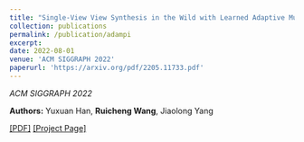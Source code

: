 ```yaml
---
title: "Single-View View Synthesis in the Wild with Learned Adaptive Multiplane Images"
collection: publications
permalink: /publication/adampi
excerpt: 
date: 2022-08-01
venue: 'ACM SIGGRAPH 2022'
paperurl: 'https://arxiv.org/pdf/2205.11733.pdf'
---
```


*ACM SIGGRAPH 2022*

**Authors:** Yuxuan Han, **Ruicheng Wang**, Jiaolong Yang

[\[PDF\]](https://arxiv.org/pdf/2205.11733.pdf) [\[Project Page\]](https://yxuhan.github.io/AdaMPI/)

